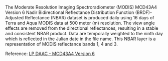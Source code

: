 The Moderate Resolution Imaging Spectroradiometer (MODIS) MCD43A4 Version 6 Nadir Bidirectional Reflectance Distribution Function (BRDF)-Adjusted Reflectance (NBAR) dataset is produced daily using 16 days of Terra and Aqua MODIS data at 500 meter (m) resolution. The view angle effects are removed from the directional reflectances, resulting in a stable and consistent NBAR product. Data are temporally weighted to the ninth day which is reflected in the Julian date in the file name. This NBAR layer is a representation of MODIS reflectance bands 1, 4 and 3.

Reference: [LP DAAC - MCD43A4 Version 6](https://doi.org/10.5067/MODIS/MCD43A4.006)
